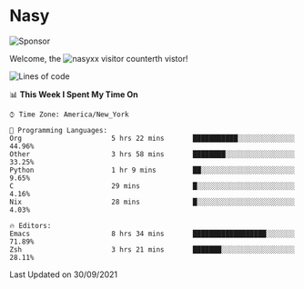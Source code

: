 # Nasy

<!--
<p align="center">
<img height="200" src="https://github-readme-stats.vercel.app/api?username=nasyxx&count_private=true&show_icons=true&theme=dracula&include_all_commits=true"/>
<img height="200" src="https://github-readme-stats.vercel.app/api/top-langs/?username=nasyxx&theme=dracula&hide=html,jupyter+notebook&count_private=true&show_icons=true"/>
</p>

  
----------------
-->

![Sponsor](https://img.shields.io/static/v1.svg?label=Sponsor&message=%E2%9D%A4&logo=GitHub&style=flat&color=pink)
 
Welcome, the ![nasyxx visitor counter](https://count.getloli.com/get/@nasyxx?theme=rule34)th vistor!
 
<!--START_SECTION:waka-->
![Lines of code](https://img.shields.io/badge/From%20Hello%20World%20I%27ve%20Written-5.4%20million%20lines%20of%20code-blue)

📊 **This Week I Spent My Time On** 

```text
⌚︎ Time Zone: America/New_York

💬 Programming Languages: 
Org                      5 hrs 22 mins       ███████████░░░░░░░░░░░░░░   44.96% 
Other                    3 hrs 58 mins       ████████░░░░░░░░░░░░░░░░░   33.25% 
Python                   1 hr 9 mins         ██░░░░░░░░░░░░░░░░░░░░░░░   9.65% 
C                        29 mins             █░░░░░░░░░░░░░░░░░░░░░░░░   4.16% 
Nix                      28 mins             █░░░░░░░░░░░░░░░░░░░░░░░░   4.03%

🔥 Editors: 
Emacs                    8 hrs 34 mins       ██████████████████░░░░░░░   71.89% 
Zsh                      3 hrs 21 mins       ███████░░░░░░░░░░░░░░░░░░   28.11%

```


 Last Updated on 30/09/2021
<!--END_SECTION:waka-->

<!-- ![visitors](https://visitor-badge.laobi.icu/badge?page_id=nasyxx.nasyxx) -->
